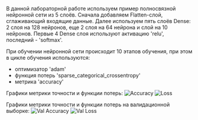 В данной лабораторной работе используем пример полносвязной нейронной сети из 5 слоёв. 
Сначала добавляем Flatten-слой, сглаживающий входящие данные. Далее используем пять слоёв Dense: 2 слоя на 128 нейронов, еще 2 слоя на 64 нейрона и слой на 10 нейронов. Первые 4 Dense слоя используют активацию 'relu', последний - 'softmax'.

При обучении нейронной сети происходит 10 этапов обучения, при этом в цикле обучения используются:
* оптимизатор 'adam'
* функция потерь 'sparse_categorical_crossentropy'
* метрика 'accuracy'

Графики метрики точности и функции потерь:
![Accuracy](https://i.ibb.co/Sx3dj5V/1.jpg)
![Loss](https://i.ibb.co/kXJqcXY/2.jpg)

Графики метрики точности и функции потерь на валидационной выборке:
![Val Accuracy](https://i.ibb.co/T8sCF6P/3.jpg)
![Val Loss](https://i.ibb.co/SmQ28kW/4.jpg)